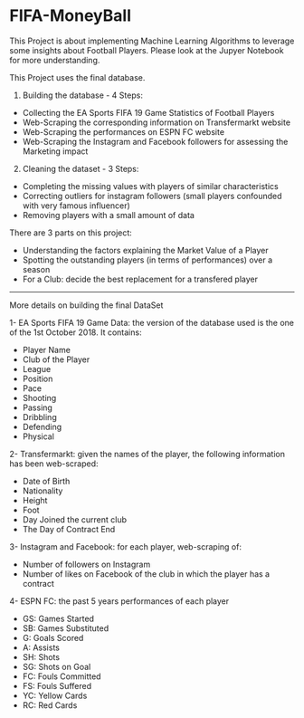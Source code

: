 # FIFA-MoneyBall
This Project is about implementing Machine Learning Algorithms to leverage some insights about Football Players.
Please look at the Jupyer Notebook for more understanding.

This Project uses the final database.
1) Building the database - 4 Steps:
- Collecting the EA Sports FIFA 19 Game Statistics of Football Players
- Web-Scraping the corresponding information on Transfermarkt website
- Web-Scraping the performances on ESPN FC website
- Web-Scraping the Instagram and Facebook followers for assessing the Marketing impact

2) Cleaning the dataset - 3 Steps:
- Completing the missing values with players of similar characteristics
- Correcting outliers for instagram followers (small players confounded with very famous influencer)
- Removing players with a small amount of data


There are 3 parts on this project:
- Understanding the factors explaining the Market Value of a Player
- Spotting the outstanding players (in terms of performances) over a season
- For a Club: decide the best replacement for a transfered player

---------------------------------------------------------------------------------------------------------------------------
More details on building the final DataSet

1- EA Sports FIFA 19 Game Data: the version of the database used is the one of the 1st October 2018. It contains:
 - Player Name
 - Club of the Player
 - League
 - Position
 - Pace
 - Shooting
 - Passing
 - Dribbling 
 - Defending
 - Physical
 
2- Transfermarkt: given the names of the player, the following information has been web-scraped:
  - Date of Birth
  - Nationality
  - Height
  - Foot
  - Day Joined the current club
  - The Day of Contract End
  
3- Instagram and Facebook: for each player, web-scraping of:
  - Number of followers on Instagram 
  - Number of likes on Facebook of the club in which the player has a contract
  
4- ESPN FC: the past 5 years performances of each player
  - GS: Games Started 
  - SB: Games Substituted
  - G: Goals Scored
  - A: Assists
  - SH: Shots
  - SG: Shots on Goal
  - FC: Fouls Committed
  - FS: Fouls Suffered
  - YC: Yellow Cards
  - RC: Red Cards
